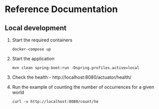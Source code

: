 # Reference Documentation

## Local development

1. Start the required containers
    ```shell
    docker-compose up
    ```
2. Start the application
   ```shell
   mvn clean spring-boot:run -Dspring.profiles.active=local
   ```
3. Check the health - http://localhost:8080/actuator/health/

4. Run the example of counting the number of occurrences for a given world
   ```shell
   curl -v http://localhost:8080/count/he
   ```

